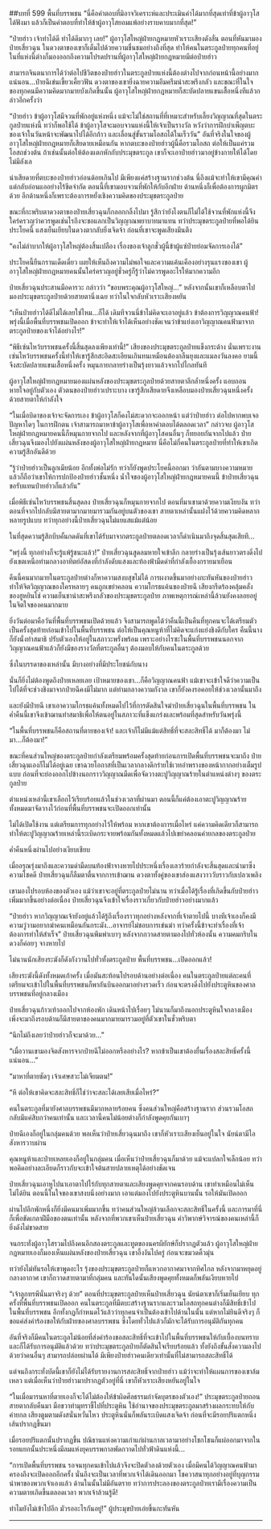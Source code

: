 ##บทที่ 599 พื้นที่บรรพชน
“นี่คือคำตอบที่มิอาจวิเคราะห์และประเมินค่าได้มากที่สุดเท่าที่ข้าผู้อาวุโสได้ฟังมา แล้วก็เป็นคำตอบที่ทำให้ข้าผู้อาวุโสยอมแพ้อย่างราบคาบมากที่สุด!”

“ป๋ายฮ่าว เจ้าทำได้ดี ทำได้ดีมากๆ เลย!” ผู้อาวุโสใหญ่ฝ่ายกฎหมายหัวเราะเสียงดังลั่น ตอนที่หันมามองป๋ายเสี่ยวฉุน ในดวงตาของเขาก็เต็มไปด้วยความชื่นชมอย่างถึงที่สุด ทำให้คนในตระกูลป๋ายทุกคนที่อยู่ในที่แห่งนี้ต่างก็มองออกถึงความโปรดปรานที่ผู้อาวุโสใหญ่ฝ่ายกฎหมายมีต่อป๋ายฮ่าว

สามารถจินตนาการได้ว่าต่อไปชีวิตของป๋ายฮ่าวในตระกูลป๋ายแห่งนี้ต้องต่างไปจากก่อนหน้านี้อย่างมากแน่นอน...ป๋ายฉีเข่นเขี้ยวเคี้ยวฟัน ดวงตาของเขายิ่งฉายความอึมครึมน่าสะพรึงกลัว และขณะที่ในใจของทุกคนมีความคิดมากมายบังเกิดขึ้นนั้น ผู้อาวุโสใหญ่ฝ่ายกฎหมายก็สะบัดปลายแขนเสื้อหนึ่งทีแล้วกล่าวอีกครั้งว่า

“ป๋ายฮ่าว ข้าผู้อาวุโสมีจวนที่พักอยู่แห่งหนึ่ง แม้จะไม่ใช่สถานที่ที่เหมาะสำหรับเลี้ยงวิญญาณที่สุดในตระกูลป๋ายแห่งนี้ ทว่าก็พอใช้ได้ ข้าผู้อาวุโสจะมอบจวนแห่งนี้ให้เจ้าเป็นรางวัล หวังว่าการฝึกบำเพ็ญตบะของเจ้าในวันหน้าจะพัฒนาไปได้อีกก้าว และเลื่อนสู่ขั้นรวมโอสถได้ในเร็ววัน” อันที่จริงในใจของผู้อาวุโสใหญ่ฝ่ายกฎหมายก็เสียดายเหมือนกัน หากตบะของป๋ายฮ่าวผู้นี้คือรวมโอสถ ต่อให้เป็นแค่รวมโอสถช่วงต้น ถ้าเช่นนั้นต่อให้ต้องแตกหักกับประมุขตระกูล เขาก็จะเอาป๋ายฮ่าวมาอยู่ข้างกายให้ได้โดยไม่มีลังเล

น่าเสียดายที่ตบะของป๋ายฮ่าวอ่อนด้อยเกินไป มีเพียงแค่สร้างฐานรากช่วงต้น นี่ถึงแม้จะทำให้เขามีคุณค่า แต่กลับอ่อนแออย่างไร้ขีดจำกัด ตอนนี้ที่เขามอบจวนที่พักให้กับอีกฝ่าย ด้านหนึ่งก็เพื่อต้องการผูกมิตรด้วย อีกด้านหนึ่งก็เพราะต้องการหยั่งเชิงความคิดของประมุขตระกูลป๋าย

ขณะที่กะพริบตาดวงตาของป๋ายเสี่ยวฉุนก็กลอกกลิ้งไปมา รู้สึกว่ายังไงตนก็ไม่ได้ใช้จวนที่พักแห่งนี้จึงใคร่ครวญว่าควรพูดเช่นไรถึงจะขอแลกเป็นวิญญาณพยาบาทมาแทน ทว่าประมุขตระกูลป๋ายที่พอได้ยินประโยคนี้ แสงเย็นเยียบในดวงตากลับยิ่งเจิดจ้า ก่อนที่เขาจะพูดเสียงมึนตึง

“คงไม่ลำบากให้ผู้อาวุโสใหญ่ต้องสิ้นเปลือง เรื่องของเจ้าลูกชั่วผู้นี้ข้าผู้แซ่ป๋ายย่อมจัดการเองได้”

ประโยคนี้ยืนกรานเด็ดเดี่ยว เผยให้เห็นถึงความไม่พอใจและความแค้นเคืองอย่างรุนแรงของเขา ผู้อาวุโสใหญ่ฝ่ายกฎหมายคนนั้นใคร่ครวญอยู่ชั่วครู่ก็รู้ว่าไม่ควรพูดอะไรให้มากความอีก

ป๋ายเสี่ยวฉุนประสานมือคารวะ กล่าวว่า “ขอบพระคุณผู้อาวุโสใหญ่...” หลังจากนั้นเขาก็เหลือบตาไปมองประมุขตระกูลป๋ายด้วยสายตานิ่งเฉย ทว่าในใจกลับหัวเราะเสียงหยัน

“เห็นป๋ายฮ่าวได้ดีไม่ได้เลยใช่ไหม...ก็ได้ เดิมทีจวนนี่ข้าไม่คิดจะเอาอยู่แล้ว ข้าต้องการวิญญาณคนฟ้า! พรุ่งนี้เมื่อพื้นที่บรรพชนเปิดออก ข้าจะทำให้เจ้าได้เห็นอย่างชัดเจนว่าข้าแย่งเอาวิญญาณคนฟ้ามาจากตระกูลป๋ายของเจ้าได้อย่างไร!”

“พิธีเซ่นไหว้บรรพชนครั้งนี้สิ้นสุดลงเพียงเท่านี้!” เสียงของประมุขตระกูลป๋ายแข็งกระด้าง นั่นเพราะงานเซ่นไหว้บรรพชนครั้งนี้ทำให้เขารู้สึกสะอิดสะเอียนเกินทนเหมือนต้องกลืนยุงและแมลงวันลงคอ ยามนี้จึงสะบัดปลายแขนเสื้อหนึ่งครั้ง หมุนกายกลายร่างเป็นรุ้งยาวแล้วจากไปไกลทันที

ผู้อาวุโสใหญ่ฝ่ายกฎหมายมองแผ่นหลังของประมุขตระกูลป๋ายด้วยสายตาลึกล้ำหนึ่งครั้ง แอบถอนหายใจอยู่กับตัวเอง ตัวตนของป๋ายฮ่าวเปราะบาง เขารู้สึกเสียดายจึงเหลือบมองป๋ายเสี่ยวฉุนหนึ่งครั้งด้วยสายตาให้กำลังใจ

“ในเมื่อบิดาของเจ้าจะจัดการเอง ข้าผู้อาวุโสก็คงไม่สะดวกจะออกหน้า แต่ว่าป๋ายฮ่าว ต่อไปหากพบเจอปัญหาใดๆ ในการฝึกตน เจ้าสามารถมาหาข้าผู้อาวุโสเพื่อหาคำตอบได้ตลอดเวลา” กล่าวจบ ผู้อาวุโสใหญ่ฝ่ายกฎหมายคนนี้ก็หมุนกายจากไป และหลังจากที่ผู้อาวุโสคนอื่นๆ ก็ทยอยกันจากไปแล้ว ป๋ายเสี่ยวฉุนจึงมองไปยังแผ่นหลังของผู้อาวุโสใหญ่ฝ่ายกฎหมาย นี่คือไม่กี่คนในตระกูลป๋ายที่ทำให้เขาเกิดความรู้สึกอันดีด้วย

“รู้ว่าป๋ายฮ่าวเป็นลูกเมียน้อย อีกทั้งพ่อไม่รัก ทว่าก็ยังพูดประโยคนี้ออกมา ว่ากันตามบางความหมายแล้วก็ถือว่าเขาให้การปกป้องป๋ายฮ่าวชั้นหนึ่ง น้ำใจของผู้อาวุโสใหญ่ฝ่ายกฎหมายคนนี้ ข้าป๋ายเสี่ยวฉุนขอรับแทนป๋ายฮ่าวก็แล้วกัน”

เมื่อพิธีเซ่นไหว้บรรพชนสิ้นสุดลง ป๋ายเสี่ยวฉุนก็หมุนกายจากไป ตอนที่มาเขามาด้วยความเงียบงัน ทว่าตอนที่จากไปกลับมีสายตามากมายมารวมกันอยู่บนตัวของเขา สายตาเหล่านั้นแฝงไว้ด้วยความคิดหลากหลายรูปแบบ ทว่าทุกอย่างนี้ป๋ายเสี่ยวฉุนไม่แยแสแม้แต่น้อย

ในที่สุดความรู้สึกบีบคั้นกดดันที่เขาได้รับมาจากตระกูลป๋ายตลอดเวลาก็ดำเนินมาถึงจุดสิ้นสุดเสียที...

“พรุ่งนี้ ทุกอย่างก็จะรู้แพ้รู้ชนะแล้ว!” ป๋ายเสี่ยวฉุนสูดลมหายใจเข้าลึก กลายร่างเป็นรุ้งเส้นยาวตรงดิ่งไปยังเขตเหนือท่ามกลางอาทิตย์อัสดงที่กำลังดับแสงและท้องฟ้ามืดดำที่กำลังเยื้องกรายมาเยือน

คืนนี้คนมากมายในตระกูลป๋ายต่างก็หาความสงบสุขไม่ได้ การผงาดขึ้นมาอย่างกะทันหันของป๋ายฮ่าวทำให้จิตวิญญาณของใครหลายๆ คนถูกเขย่าคลอน ความโกรธแค้นของป๋ายฉี เสียงกรีดร้องคลุ้มคลั่งของฮูหยินไช่ ความเย็นชาน่าสะพรึงกลัวของประมุขตระกูลป๋าย ภาพเหตุการณ์เหล่านี้ล้วนยังคงลอยอยู่ในจิตใจของคนมากมาย

ยิ่งวันต่อมาคือวันที่พื้นที่บรรพชนเปิดด้วยแล้ว จึงสามารถพูดได้ว่าคืนนี้เป็นคืนที่ทุกคนจะได้เตรียมตัวเป็นครั้งสุดท้ายก่อนเข้าไปในพื้นที่บรรพชน ต่อให้เป็นคุณหนูห้าที่ไม่คิดจะแก่งแย่งชิงดีกับใคร คืนนี้นางก็ยังนั่งทำสมาธิ ปรับตัวเองให้อยู่ในสภาวะพรั่งพร้อม เพราะอย่างไรซะในพื้นที่บรรพชนนอกจากวิญญาณคนฟ้าแล้วก็ยังมีของรางวัลที่ตระกูลอื่นๆ ต้องมอบให้กับคนในตระกูลด้วย

ซึ่งในบรรดาของเหล่านั้น มีบางอย่างที่มีประโยชน์กับนาง

นั่นก็ยิ่งไม่ต้องพูดถึงป๋ายเหลยเลย เป้าหมายของเขา...ก็คือวิญญาณคนฟ้า แม้เขาจะเข้าใจดีว่าความเป็นไปได้ที่จะช่วงชิงมาจากป๋ายฉีคงมีไม่มาก แต่ท่ามกลางความกังวล เขาก็ยังคงรอคอยให้ช่วงเวลานั้นมาถึง

และยังมีป๋ายฉี เขาเอาความโกรธแค้นทั้งหมดไปไว้ที่การตัดสินใจฆ่าป๋ายเสี่ยวฉุนในพื้นที่บรรพชน ในค่ำคืนนี้เขาจึงเข้าฌานทำสมาธิเพื่อให้ตนอยู่ในสภาวะที่แข็งแกร่งและพร้อมที่สุดสำหรับวันพรุ่งนี้

“ในพื้นที่บรรพชนก็คือสถานที่ตายของเจ้า! และเจ้าก็ไม่มีแม้แต่สิทธิ์ที่จะสละสิทธิ์ได้ มาก็ต้องมา ไม่มา...ก็ต้องมา!”

ขณะที่คนส่วนใหญ่ของตระกูลป๋ายกำลังเตรียมพร้อมครั้งสุดท้ายก่อนการเปิดพื้นที่บรรพชนจะมาถึง ป๋ายเสี่ยวฉุนเองก็ไม่ได้อยู่เฉย เขาฉวยโอกาสที่เป็นเวลากลางดึกร่ายใช้เวทอำพรางของหน้ากากอย่างเต็มรูปแบบ ก่อนที่จะย่องออกไปข้างนอกราววิญญาณมืดเพื่อจัดวางตะปูวิญญาณร้ายในตำแหน่งต่างๆ ของตระกูลป๋าย

ตำแหน่งเหล่านี้เขาเลือกไว้เรียบร้อยแล้วในช่วงเวลาที่ผ่านมา ตอนนี้ก็แค่ต้องเอาตะปูวิญญาณร้ายทั้งหมดมาจัดวางไว้ก่อนที่พื้นที่บรรพชนจะเปิดออกเท่านั้น

ไม่ได้เปิดใช้งาน แต่เตรียมการทุกอย่างไว้ให้พร้อม หากเขาต้องการเมื่อไหร่ แค่ความคิดเดียวก็สามารถทำให้ตะปูวิญญาณร้ายเหล่านี้ระเบิดกระจายพร้อมกันทั้งหมดแล้วไปเขย่าคลอนค่ายกลของตระกูลป๋าย

ค่ำคืนหนึ่งผ่านไปอย่างเงียบเชียบ

เมื่ออรุณรุ่งมาถึงและความดำมืดบนท้องฟ้าจางหายไปประหนึ่งเรื่องเลวร้ายกำลังจะสิ้นสุดและนำมาซึ่งความโชคดี ป๋ายเสี่ยวฉุนก็ลืมตาตื่นจากการเข้าฌาน ดวงตาทั้งคู่ของเขาส่องแสงวาววับราวกับเปลวเพลิง

เขามองไปรอบห้องของตัวเอง แม้ว่าเขาจะอยู่ที่ตระกูลป๋ายไม่นาน ทว่าเมื่อได้รู้เรื่องที่เกิดขึ้นกับป๋ายฮ่าวเพิ่มมากขึ้นอย่างต่อเนื่อง ป๋ายเสี่ยวฉุนจึงเข้าใจเรื่องราวเกี่ยวกับป๋ายฮ่าวอย่างมากแล้ว

“ป๋ายฮ่าว หากวิญญาณเจ้ายังอยู่แล้วได้รู้ถึงเรื่องราวทุกอย่างหลังจากที่เจ้าตายไปนี้ บางทีเจ้าเองก็คงมีความวู่วามอยากฆ่าคนเหมือนกันกระมัง...อาจารย์ไม่ชอบการเข่นฆ่า ทว่าครั้งนี้ข้าจะทำเรื่องที่เจ้าต้องการทำให้สำเร็จ” ป๋ายเสี่ยวฉุนพึมพำเบาๆ หลังจากกวาดสายตามองไปทั่วห้องนั้น ความคมกริบในดวงก็ค่อยๆ จางหายไป

ไม่นานนักเสียงระฆังก็ดังกังวานไปทั่วทั้งตระกูลป๋าย พื้นที่บรรพชน...เปิดออกแล้ว!

เสียงระฆังนี้ดังทั้งหมดเก้าครั้ง เมื่อมันสะท้อนไปรอบด้านอย่างต่อเนื่อง คนในตระกูลป๋ายแต่ละคนที่เตรียมจะเข้าไปในพื้นที่บรรพชนก็พากันบินออกมาอย่างรวดเร็ว ก่อนจะตรงดิ่งไปยังประตูหินของศาลบรรพชนที่อยู่กลางเมือง

ป๋ายเสี่ยวฉุนก้าวเท้าออกไปจากห้องพัก เดินหน้าไปเรื่อยๆ ไม่นานก็มาถึงนอกประตูหินใจกลางเมือง เพิ่งจะมาถึงรอบด้านก็มีสายตาของคนมากมายมารวมอยู่ที่ตัวเขาในชั่วพริบตา

“นึกไม่ถึงเลยว่าป๋ายฮ่าวก็จะมาด้วย...”

“เมื่อวานเขามองจิตสังหารจากป๋ายฉีไม่ออกหรืออย่างไร? หากข้าเป็นเขาต้องยื่นเรื่องสละสิทธิ์ครั้งนี้แน่นอน...”

“มาหาที่ตายชัดๆ เจ้าเศษสวะไม่เจียมตน!”

“หึ ต่อให้เขาคิดจะสละสิทธิ์ก็ใช่ว่าจะสละได้เลยเสียเมื่อไหร่?”

คนในตระกูลที่มายังศาลบรรพชนมีมากหลายร้อยคน ซึ่งคนส่วนใหญ่คือสร้างฐานราก ส่วนรวมโอสถกลับมีแค่สิบกว่าคนเท่านั้น และเวลานี้คนไม่น้อยต่างก็กำลังพูดคุยกันเบาๆ

ป๋ายฉีเองก็อยู่ในกลุ่มคนด้วย พอเห็นว่าป๋ายเสี่ยวฉุนมาถึง เขาก็หัวเราะเสียงเย็นอยู่ในใจ นัยน์ตามีไอสังหารวาบผ่าน

คุณหนูห้าและป๋ายเหลยเองก็อยู่ในกลุ่มคน เมื่อเห็นว่าป๋ายเสี่ยวฉุนก็มาด้วย แม้จะแปลกใจเล็กน้อย ทว่าพอคิดอย่างละเอียดก็ราวกับจะเข้าใจต้นสายปลายเหตุได้อย่างชัดเจน

ป๋ายเสี่ยวฉุนเอาหูไปนาเอาตาไปไร่กับทุกสายตาและเสียงพูดคุยจากคนรอบด้าน เขาทำเหมือนไม่เห็น ไม่ได้ยิน ตอนนี้ในใจของเขาสงบนิ่งอย่างมาก เอาแต่มองไปยังประตูหินบานนั้น รอให้มันเปิดออก

ผ่านไปอีกพักหนึ่งก็ยิ่งมีคนมาเพิ่มมากขึ้น ทว่าคนส่วนใหญ่ล้วนเลือกจะสละสิทธิ์ในครั้งนี้ และการมาที่นี่ก็เพื่อขัดเกลาฝีมือของตนเท่านั้น หลังจากที่พวกเขาเห็นป๋ายเสี่ยวฉุน คำวิพากษ์วิจารณ์ของคนเหล่านี้ก็ยิ่งดังไม่ขาดสาย

จนกระทั่งผู้อาวุโสรวมไปถึงคนอีกสองตระกูลและทูตของนครผียักษ์ก็ปรากฏตัวแล้ว ผู้อาวุโสใหญ่ฝ่ายกฎหมายเองก็มองเห็นแผ่นหลังของป๋ายเสี่ยวฉุน เขาอึ้งงันไปครู่ ก่อนจะขมวดคิ้วมุ่น

ทว่ายังไม่ทันรอให้เขาพูดอะไร รุ้งของประมุขตระกูลป๋ายก็แหวกอากาศมาจากทิศไกล หลังจากมาหยุดอยู่กลางอากาศ เขาก็กวาดสายตามาที่กลุ่มคน และทันใดนั้นเสียงพูดคุยทั้งหมดก็พลันเงียบหายไป

“เจ้าลูกทรพีนั่นมาจริงๆ ด้วย” ตอนที่ประมุขตระกูลป๋ายเห็นป๋ายเสี่ยวฉุน นัยน์ตาเขาก็เริ่มเย็นเยียบ ทุกครั้งที่พื้นที่บรรพชนเปิดออก คนในตระกูลที่มีตบะสร้างฐานรากและรวมโอสถทุกคนต่างก็มีสิทธิ์เข้าไปในพื้นที่บรรพชน อีกทั้งกฎก็กำหนดไว้แล้วว่าทุกคนจำเป็นต้องเข้าไปด้านในนั้น แต่หากไม่ยินดีจริงๆ ก็ขอแค่ส่งคำร้องขอให้กับฝ่ายของศาลบรรพชน ซึ่งโดยทั่วไปแล้วก็มักจะได้รับการอนุมัติกันทุกคน

อันที่จริงก็มีคนในตระกูลไม่น้อยที่ส่งคำร้องขอสละสิทธิ์ที่จะเข้าไปในพื้นที่บรรพชนให้กับเบื้องบนทราบและก็ได้รับการอนุมัติแล้วด้วย ทว่าประมุขตระกูลป๋ายก็ตัดสินใจเรียบร้อยแล้ว ทั้งยังถึงขั้นสั่งความลงไปด้วยว่าคนอื่นๆ สามารถปล่อยผ่านได้ มีเพียงป๋ายฮ่าวคนเดียวเท่านั้นที่ไม่สามารถสละสิทธิ์ได้

แต่จนถึงกระทั่งบัดนี้เขาก็ยังไม่ได้รับรายงานการสละสิทธิ์จากป๋ายฮ่าว แม้ว่าจะทำให้แผนการของเขาล้มเหลว แต่เมื่อเห็นว่าป๋ายฮ่าวมาปรากฏตัวอยู่ที่นี่ เขาก็หัวเราะเสียงหยันอยู่ในใจ

“ในเมื่อมารนหาที่ตายเองก็จะได้ไม่ต้องให้ข้าผิดศีลธรรมกำจัดบุตรของตัวเอง!” ประมุขตระกูลป๋ายถอนสายตากลับคืนมา มือขวาทำมุทราชี้ไปที่ประตูหิน ใช้อำนาจของประมุขตระกูลมาสร้างผลกระทบให้กับค่ายกล เสียงตูมตามดังสนั่นหวั่นไหว ประตูหินนั่นก็พลันระเบิดแสงเจิดจ้า ก่อนที่จะมีรอยปริแตกหนึ่งเส้นปรากฏขึ้นมา

เมื่อรอยปริแตกนั้นปรากฏขึ้น ปณิธานแห่งความเก่าแก่ผ่านกาลเวลามาอย่างโชกโชนก็แผ่ออกมาจากในรอยแยกนั้นประหนึ่งมีลมแห่งยุคบรรพกาลพัดกวาดไปทั่วฟ้าดินแห่งนี้...

“การเปิดพื้นที่บรรพชน รอจนทุกคนเข้าไปแล้วจึงจะปิดตัวลงด้วยตัวเอง เมื่อมีคนได้วิญญาณคนฟ้ามาครองถึงจะเปิดออกอีกครั้ง นั่นถึงจะเป็นเวลาที่พวกเจ้าได้เดินออกมา โชควาสนาทุกอย่างอยู่ที่บุญกรรมนำพาของพวกเจ้าเองแล้ว ด้านในนั้นไม่มีอันตราย ทว่าการประลองของตระกูลป๋ายเรามีเรื่องความเป็นความตายเกิดขึ้นตลอดเวลา พวกเจ้าล้วนรู้ดี!

ทำไมยังไม่เข้าไปอีก มัวรออะไรกันอยู่!” ผู้ประมุขป๋ายเอ่ยขึ้นกะทันหัน


------